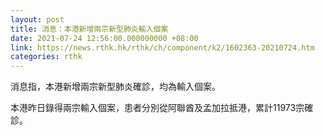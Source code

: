 ```yaml
---
layout: post
title: 消息：本港新增兩宗新型肺炎輸入個案
date: 2021-07-24 12:56:00.000000000 +08:00
link: https://news.rthk.hk/rthk/ch/component/k2/1602363-20210724.htm
categories: rthk
---
```


消息指，本港新增兩宗新型肺炎確診，均為輸入個案。

本港昨日錄得兩宗輸入個案，患者分別從阿聯酋及孟加拉抵港，累計11973宗確診。
